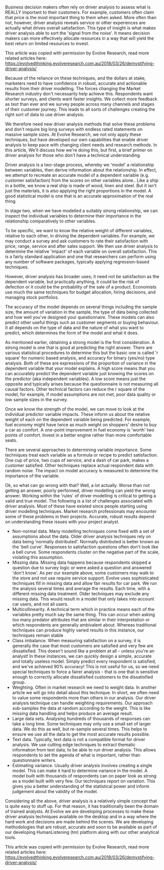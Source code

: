 Business decision makers often rely on driver analysis to assess what is REALLY important to their customers. For example, customers often claim that price is the most important thing to them when asked. More often than not, however, driver analysis reveals service or other experiences are actually what drives overall satisfaction. This type of insight is what makes driver analysis able to sort the 'signal from the noise'. It means decision makers can more effectively allocate resources in a way that will yield the best return on limited resources to invest.

This article was copied with permission by Evolve Research, read more related articles here: https://evolvedthinking.evolveresearch.com.au/2018/03/26/demystifying-driver-analysis/

Because of the reliance on these techniques, and the dollars at stake, marketers need to have confidence in robust, accurate and actionable results from their driver modelling. The forces changing the Market Research industry don't necessarily help achieve this. Respondents want shorter surveys, and clients want faster insights. We collect more feedback as text than ever and we survey people across many channels and stages of their customer journey. This leads to all sorts of challenges creating the right sort of data to use driver analysis.

We therefore need new driver analysis methods that solve these problems and don't require big long surveys with endless rated statements on massive sample sizes. At Evolve Research, we not only apply these techniques, but have developed our own capabilities that enable driver analysis to keep pace with changing client needs and research methods. In this article, We'll discuss how we're doing this, but first, a brief primer on driver analysis for those who don't have a technical understanding.

Driver analysis is a two-stage process, whereby we 'model' a relationship between variables, then derive information about the relationship. In effect, we attempt to recreate an accurate model of a dependent variable (e.g. customer satisfaction) from the scores on other variables alone.. Like a ship in a bottle, we know a real ship is made of wood, linen and steel. But it isn't just the materials, it is also applying the right proportions in the model. A good statistical model is one that is an accurate approximation of the real thing.

In stage two, when we have modelled a suitably strong relationship, we can inspect the individual variables to determine their importance in the relationship comparatively to other variables.

To be specific, we want to know the relative weight of different variables, relative to each other, in driving the dependent variables. For example, we may conduct a survey and ask customers to rate their satisfaction with price, range, service and after sales support. We then use driver analysis to determine the relative 'impact' of each variable on overall satisfaction. This is a fairly standard application and one that researchers can perform using any number of software packages, typically applying regression-based techniques.

However, driver analysis has broader uses; it need not be satisfaction as the dependent variable, but practically anything, it could be the risk of defection or it could be the probability of the sale of a product. Economists use much the same techniques for budget allocation, hiring decisions, and managing stock portfolios.

The accuracy of the model depends on several things including the sample size, the amount of variation in the sample, the type of data being collected and how well you've designed your questionnaire. These models can also predict other useful things such as customer segments or buying behaviour. It all depends on the type of data and the nature of what you want to predict, which determines the form of the model and what it does.

As mentioned earlier, obtaining a strong model is the first consideration. A strong model is one that is good at predicting the right answer. There are various statistical procedures to determine this but the basic one is called 'r square' for numeric based analysis, and accuracy for binary (yes/no) type analysis. Both of these are expressions of the proportion of variance in the dependent variable that your model explains. A high score means that you can accurately predict the dependent variable just knowing the scores on the predictor (aka independent variables). A low score means just the opposite and typically arises because the questionnaire is not measuring all causal factors. Other technical factors can reduce the r square of the model, for example, if model assumptions are not met, poor data quality or low sample sizes in the survey.

Once we know the strength of the model, we can move to look at the individual predictor variable impacts. These inform us about the relative weight of each on the dependent variable being predicted. For example, fuel economy might have twice as much weight on shoppers' desire to buy a car as comfort. A one-point improvement in fuel economy is 'worth' two points of comfort. Invest in a better engine rather than more comfortable seats.

There are several approaches to determining variable importance. Some techniques treat each variable as a formula or recipe to predict satisfaction. One cup of price, two cups of service, and a dash of car park, makes a customer satisfied. Other techniques replace actual respondent data with random noise. The impact on model accuracy is measured to determine the importance of the variable.

Ok, so what can go wrong with that? Well, a lot actually. Worse than not getting an answer, poorly performed, driver modelling can yield the wrong answer. Working within the 'rules' of driver modelling is critical to getting a valid and true model. The following is a list of challenges associated with driver analysis. Most of these have existed since people starting using driver modelling techniques. Market research professionals may encounter some of these problems in their projects. Accurate, robust results depend on understanding these issues with your project analyst.

* Non-normal data. Many modelling techniques come fixed with a set of assumptions about the data. Older driver analysis techniques rely on data being 'normally distributed'. Normally distributed is better known as the 'bell curve'. Responses to satisfaction questions often don't look like a bell curve. Some respondents cluster on the negative part of the scale, violating this assumption.
* Missing data. Missing data happens because respondents skipped a question due to survey logic or were asked a question and answered 'don't know'. As per our example above, some customers may walk to the store and not use require service support. Evolve uses sophisticated techniques fill in missing data and allow fair results for car park. We run the analysis several times and average the results. Each time, with a different missing data treatment. Older techniques may exclude any missing data. This would result in a model that only takes into account car users, and not all users.
* Multicollinearity. A technical term which in practice means each of the variables pretty much say the same thing. This can occur when asking too many predator attributes that are similar in their interpretation or which respondents are generally ambivalent about. Whereas traditional techniques can produce highly varied results in this instance, our techniques remain stable
* Class imbalance. When measuring satisfaction on a survey, it is generally the case that most customers are satisfied and very few are dissatisfied. This doesn't sound like a problem at all - unless you're an analyst! In these instances, we can quickly design a simple, accurate and totally useless model. Simply predict every respondent is satisfied, and we've achieved 90% accuracy! This is not useful for us, so we need special techniques to force a fairer analysis - that is one that is sensitive enough to correctly allocate dissatisfied customers to the dissatisfied group.
* Weighting. Often in market research we need to weight data. In another article we will go into detail about this technique. In short, we often need to value some respondents more than others in our analysis. Our driver analysis technique can handle weighting requirements. Our approach sub-samples the data at random according to the weight. This is like missing data handling and helps produce an average result.
* Large data sets. Analysing hundreds of thousands of responses can take a long time. Some techniques may only use a small set of larger data. We do this as well, but re-sample several times. This helps to ensure we use all the data to get the most accurate results possible.
* Text data. Typically, text data is not a compatible format for driver analysis. We use cutting edge techniques to extract thematic information from text data, to be able to run driver analysis. This allows respondents to set the agenda of what is important, rather than questionnaire writers.
* Estimating variance. Usually driver analysis involves creating a single model. This can make it hard to determine variance in the model. A model built with thousands of respondents can on paper look as strong as a model built with very few. Our techniques report on variation. This gives you a better understanding of the statistical power and inform judgement about the validity of the model.

Considering all the above, driver analysis is a relatively simple concept that is quite easy to stuff up. For that reason, it has traditionally been the domain of trained analysts. At Evolve we are developing processes to make these driver analysis techniques available on the desktop and in a way where the hard work and decisions are made behind the scenes. We are developing methodologies that are robust, accurate and soon to be available as part of our developing HumanListening (tm) platform along with our other analytical tools.

This article was copied with permission by Evolve Research, read more related articles here: https://evolvedthinking.evolveresearch.com.au/2018/03/26/demystifying-driver-analysis/